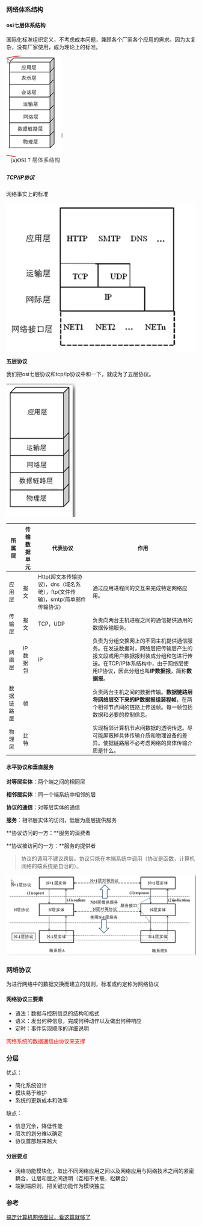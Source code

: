 ### 网络体系结构

#### osi七层体系结构

国际化标准组织定义，不考虑成本问题，兼顾各个厂家各个应用的需求。因为太复杂，没有厂家使用，成为理论上的标准。

<img src="images/BEDA610C86E9A1EE51B4CF2CCB62EB7D.png" alt="BEDA610C86E9A1EE51B4CF2CCB62EB7D" style="zoom:50%;" />

##### TCP/IP协议

网络事实上的标准

![722999437CF5FBF2EAE133797A57443C](images/722999437CF5FBF2EAE133797A57443C.png)

**五层协议**

我们把osi七层协议和tcp/ip协议中和一下，就成为了五层协议。

<img src="images/A2845559CB93A6422A63CC8A67AF34E3.png" alt="A2845559CB93A6422A63CC8A67AF34E3" style="zoom:67%;" />

| 所属层     | 传输数据单元 | 代表协议                                                     | 作用                                                         |
| ---------- | ------------ | ------------------------------------------------------------ | ------------------------------------------------------------ |
| 应用层     | 报文         | Http(超文本传输协议)，dns（域名系统），ftp(文件传输)，smtp(简单邮件传输协议) | 通过应用进程间的交互来完成特定网络应用。                     |
| 传输层     | 报文         | TCP，UDP                                                     | 负责向两台主机进程之间的通信提供通用的数据传输服务。         |
| 网络层     | IP数据包     | IP                                                           | 负责为分组交换网上的不同主机提供通信服务。在发送数据时，网络层把传输层产生的报文段或用户数据报封装成分组和包进行传送。在TCP/IP体系结构中，由于网络层使用IP协议，因此分组也叫**IP数据报**，简称**数据报**。 |
| 数据链路层 | 帧           |                                                              | 负责两台主机之间的数据传输。**数据链路层将网络层交下来的IP数据报组装程帧**，在两个相邻节点间的链路上传送帧。每一帧包括数据和必要的控制信息。 |
| 物理层     | 比特         |                                                              | 实现相邻计算机节点间数据的透明传送。尽可能屏蔽掉具体传输介质和物理设备的差异。使据链路层不必考虑网络的具体传输介质是什么。 |

#### 水平协议和垂直服务

**对等层实体**：两个端之间的相同层

**相邻层实体**：同一个端系统中相邻的层

**协议的通信**：对等层实体的通信

**服务**：相邻层实体的访问，低层为高层提供服务

**协议访问的一方：**服务的消费者

**协议被访问的一方：**服务的提供者

> 协议的调用不建议跨层。协议只能在本端系统中调用（协议是函数，计算机网络的端系统是自治的）。

![1CBB3534863FDEFA764FE741BF537B0F](images/1CBB3534863FDEFA764FE741BF537B0F.jpg)

### 网络协议

为进行网络中的数据交换而建立的规则，标准或约定称为网络协议

#### 网络协议三要素

- 语法：数据与控制信息的结构和格式
- 语义：发出何种信息，完成何种动作以及做出何种响应
- 定时：事件实现顺序的详细说明

<font color='red'>网络系统的数据通信由协议来支撑</font>

### 分层

优点：

- 简化系统设计
- 模块易于维护
- 系统的更新成本和效率

缺点：

- 信息冗余，降低性能
- 层次的划分难以确定
- 协议首部越来越大

#### 分层要点

- 网络功能模块化，取出不同网络应用之间以及网络应用与网络技术之间的紧密耦合，让层和层之间透明（互相不关联，松耦合）
- 端到端原则，把关键功能作为模块独立

### 参考

[搞定计算机网络面试，看这篇就够了](https://juejin.im/post/5b5f20686fb9a04f844adbdd)

